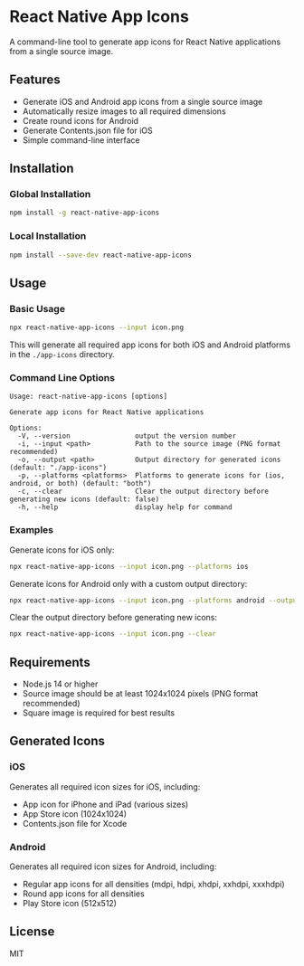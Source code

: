 # React Native App Icons

A command-line tool to generate app icons for React Native applications from a single source image.

## Features

- Generate iOS and Android app icons from a single source image
- Automatically resize images to all required dimensions
- Create round icons for Android
- Generate Contents.json file for iOS
- Simple command-line interface

## Installation

### Global Installation

```bash
npm install -g react-native-app-icons
```

### Local Installation

```bash
npm install --save-dev react-native-app-icons
```

## Usage

### Basic Usage

```bash
npx react-native-app-icons --input icon.png
```

This will generate all required app icons for both iOS and Android platforms in the `./app-icons` directory.

### Command Line Options

```
Usage: react-native-app-icons [options]

Generate app icons for React Native applications

Options:
  -V, --version                output the version number
  -i, --input <path>           Path to the source image (PNG format recommended)
  -o, --output <path>          Output directory for generated icons (default: "./app-icons")
  -p, --platforms <platforms>  Platforms to generate icons for (ios, android, or both) (default: "both")
  -c, --clear                  Clear the output directory before generating new icons (default: false)
  -h, --help                   display help for command
```

### Examples

Generate icons for iOS only:

```bash
npx react-native-app-icons --input icon.png --platforms ios
```

Generate icons for Android only with a custom output directory:

```bash
npx react-native-app-icons --input icon.png --platforms android --output ./assets/icons
```

Clear the output directory before generating new icons:

```bash
npx react-native-app-icons --input icon.png --clear
```

## Requirements

- Node.js 14 or higher
- Source image should be at least 1024x1024 pixels (PNG format recommended)
- Square image is required for best results

## Generated Icons

### iOS

Generates all required icon sizes for iOS, including:
- App icon for iPhone and iPad (various sizes)
- App Store icon (1024x1024)
- Contents.json file for Xcode

### Android

Generates all required icon sizes for Android, including:
- Regular app icons for all densities (mdpi, hdpi, xhdpi, xxhdpi, xxxhdpi)
- Round app icons for all densities
- Play Store icon (512x512)

## License

MIT
